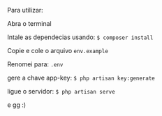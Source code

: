 Para utilizar:

Abra o terminal 

Intale as dependecias usando: 
```$ composer install```

Copie e cole o arquivo 
```env.example```

Renomei para:
```.env```

gere a chave app-key:
```$ php artisan key:generate```

ligue o servidor:
```$ php artisan serve```

e gg :)
